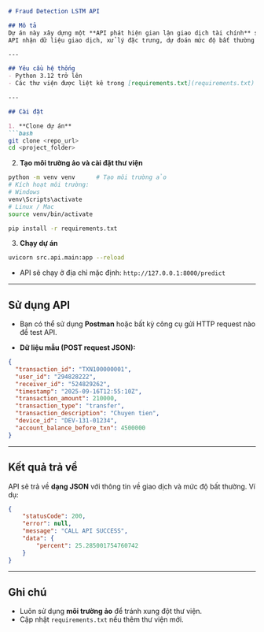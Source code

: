 
````markdown
# Fraud Detection LSTM API

## Mô tả
Dự án này xây dựng một **API phát hiện gian lận giao dịch tài chính** sử dụng **mô hình LSTM Autoencoder**.  
API nhận dữ liệu giao dịch, xử lý đặc trưng, dự đoán mức độ bất thường và trả về kết quả.

---

## Yêu cầu hệ thống
- Python 3.12 trở lên  
- Các thư viện được liệt kê trong [requirements.txt](requirements.txt)

---

## Cài đặt

1. **Clone dự án**
```bash
git clone <repo_url>
cd <project_folder>
````

2. **Tạo môi trường ảo và cài đặt thư viện**

```bash
python -m venv venv      # Tạo môi trường ảo
# Kích hoạt môi trường:
# Windows
venv\Scripts\activate
# Linux / Mac
source venv/bin/activate

pip install -r requirements.txt
```

3. **Chạy dự án**

```bash
uvicorn src.api.main:app --reload
```

* API sẽ chạy ở địa chỉ mặc định: `http://127.0.0.1:8000/predict`

---

## Sử dụng API

* Bạn có thể sử dụng **Postman** hoặc bất kỳ công cụ gửi HTTP request nào để test API.

* **Dữ liệu mẫu (POST request JSON):**

```json
{
  "transaction_id": "TXN100000001", 
  "user_id": "294828222",
  "receiver_id": "524829262",
  "timestamp": "2025-09-16T12:55:10Z",
  "transaction_amount": 210000,
  "transaction_type": "transfer",
  "transaction_description": "Chuyen tien",
  "device_id": "DEV-131-01234",
  "account_balance_before_txn": 4500000
}
```

---

## Kết quả trả về

API sẽ trả về **dạng JSON** với thông tin về giao dịch và mức độ bất thường.
Ví dụ:

```json
{
    "statusCode": 200,
    "error": null,
    "message": "CALL API SUCCESS",
    "data": {
        "percent": 25.285001754760742
    }
}
```

---

## Ghi chú

* Luôn sử dụng **môi trường ảo** để tránh xung đột thư viện.
* Cập nhật `requirements.txt` nếu thêm thư viện mới.
